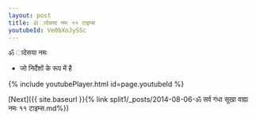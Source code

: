 ```yaml
---
layout: post
title: ॐ ादेसया नमः ११ टाइम्स
youtubeId: Ve0bXoJySSc
---
```

 
 
 ॐ ादेसया नमः  
 
 -  जो निर्देशों के रूप में है 
 
  
 
  
 
 
 
 
 
 


{% include youtubePlayer.html id=page.youtubeId %}
 
[Next]({{ site.baseurl }}{% link  split1/_posts/2014-08-06-ॐ सर्व गंधा सूखा वाह्य नमः ११ टाइम्स.md%})
 

